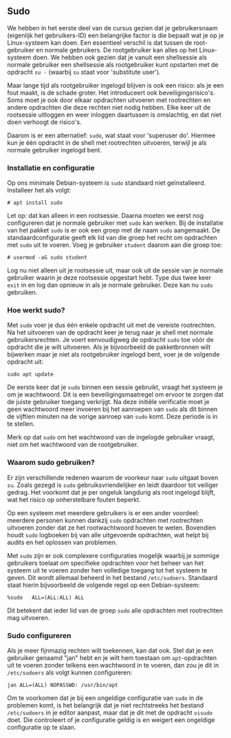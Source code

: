 ## Sudo

We hebben in het eerste deel van de cursus gezien dat je gebruikersnaam (eigenlijk het gebruikers-ID) een belangrijke factor is die bepaalt wat je op je Linux-systeem kan doen. Een essentieel verschil is dat tussen de root-gebruiker en normale gebruikers. De rootgebruiker kan alles op het Linux-systeem doen. We hebben ook gezien dat je vanuit een shellsessie als normale gebruiker een shellsessie als rootgebruiker kunt opstarten met de opdracht `su -` (waarbij `su` staat voor 'substitute user').

Maar lange tijd als rootgebruiker ingelogd blijven is ook een risico: als je een fout maakt, is de schade groter. Het introduceert ook beveiligingsrisico's. Soms moet je ook door elkaar opdrachten uitvoeren met rootrechten en andere opdrachten die deze rechten niet nodig hebben. Elke keer uit de rootsessie uitloggen en weer inloggen daartussen is omslachtig, en dat niet doen verhoogt de risico's.

Daarom is er een alternatief: `sudo`, wat staat voor 'superuser do'. Hiermee kun je één opdracht in de shell met rootrechten uitvoeren, terwijl je als normale gebruiker ingelogd bent.

### Installatie en configuratie

Op ons minimale Debian-systeem is `sudo` standaard niet geïnstalleerd. Installeer het als volgt:

~~~
# apt install sudo
~~~

Let op: dat kan alleen in een rootsessie. Daarna moeten we eerst nog configureren dat je normale gebruiker met `sudo` kan werken. Bij de installatie van het pakket `sudo` is er ook een groep met de naam `sudo` aangemaakt. De standaardconfiguratie geeft elk lid van die groep het recht om opdrachten met `sudo` uit te voeren. Voeg je gebruiker `student` daarom aan die groep toe:

~~~
# usermod -aG sudo student
~~~

Log nu niet alleen uit je rootsessie uit, maar ook uit de sessie van je normale gebruiker waarin je deze rootsessie opgestart hebt. Type dus twee keer `exit` in en log dan opnieuw in als je normale gebruiker. Deze kan nu `sudo` gebruiken.

### Hoe werkt sudo?

Met `sudo` voer je dus één enkele opdracht uit met de vereiste rootrechten. Na het uitvoeren van de opdracht keer je terug naar je shell met normale gebruikersrechten. Je voert eenvoudigweg de opdracht `sudo` toe vóór de opdracht die je wilt uitvoeren. Als je bijvoorbeeld de pakketbronnen wilt bijwerken maar je niet als rootgebruiker ingelogd bent, voer je de volgende opdracht uit:

~~~
sudo apt update
~~~

De eerste keer dat je `sudo` binnen een sessie gebruikt, vraagt het systeem je om je wachtwoord. Dit is een beveiligingsmaatregel om ervoor te zorgen dat de juiste gebruiker toegang verkrijgt. Na deze initiële verificatie moet je geen wachtwoord meer invoeren bij het aanroepen van `sudo` als dit binnen de vijftien minuten na de vorige aanroep van `sudo` komt. Deze periode is in te stellen.

Merk op dat `sudo` om het wachtwoord van de ingelogde gebruiker vraagt, niet om het wachtwoord van de rootgebruiker.

### Waarom sudo gebruiken?

Er zijn verschillende redenen waarom de voorkeur naar `sudo` uitgaat boven `su`. Zoals gezegd is `sudo` gebruiksvriendelijker en leidt daardoor tot veiliger gedrag. Het voorkomt dat je per ongeluk langdurig als root ingelogd blijft, wat het risico op onherstelbare fouten beperkt.

Op een systeem met meerdere gebruikers is er een ander voordeel: meerdere personen kunnen dankzij `sudo` opdrachten met rootrechten uitvoeren zonder dat ze het rootwachtwoord hoeven te weten. Bovendien houdt `sudo` logboeken bij van alle uitgevoerde opdrachten, wat helpt bij audits en het oplossen van problemen.

Met `sudo` zijn er ook complexere configuraties mogelijk waarbij je sommige gebruikers toelaat om specifieke opdrachten voor het beheer van het systeem uit te voeren zonder hen volledige toegang tot het systeem te geven. Dit wordt allemaal beheerd in het bestand `/etc/sudoers`. Standaard staat hierin bijvoorbeeld de volgende regel op een Debian-systeem:

```
%sudo   ALL=(ALL:ALL) ALL
```

Dit betekent dat ieder lid van de groep `sudo` alle opdrachten met rootrechten mag uitvoeren.

### Sudo configureren

Als je meer fijnmazig rechten wilt toekennen, kan dat ook. Stel dat je een gebruiker genaamd "jan" hebt en je wilt hem toestaan om `apt`-opdrachten uit te voeren zonder telkens een wachtwoord in te voeren, dan zou je dit in `/etc/sudoers` als volgt kunnen configureren:

```plaintext
jan ALL=(ALL) NOPASSWD: /usr/bin/apt
```

Om te voorkomen dat je bij een ongeldige configuratie van `sudo` in de problemen komt, is het belangrijk dat je niet rechtstreeks het bestand `/etc/sudoers` in je editor aanpast, maar dat je dit met de opdracht `visudo` doet. Die controleert of je configuratie geldig is en weigert een ongeldige configuratie op te slaan.
